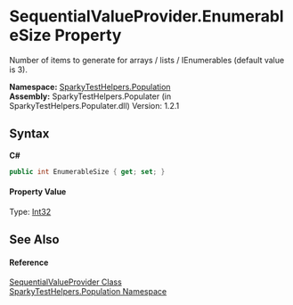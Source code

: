 # SequentialValueProvider.EnumerableSize Property 
 

Number of items to generate for arrays / lists / IEnumerables (default value is 3).

**Namespace:**&nbsp;<a href="N_SparkyTestHelpers_Population.md">SparkyTestHelpers.Population</a><br />**Assembly:**&nbsp;SparkyTestHelpers.Populater (in SparkyTestHelpers.Populater.dll) Version: 1.2.1

## Syntax

**C#**<br />
``` C#
public int EnumerableSize { get; set; }
```


#### Property Value
Type: <a href="http://msdn2.microsoft.com/en-us/library/td2s409d" target="_blank">Int32</a>

## See Also


#### Reference
<a href="T_SparkyTestHelpers_Population_SequentialValueProvider.md">SequentialValueProvider Class</a><br /><a href="N_SparkyTestHelpers_Population.md">SparkyTestHelpers.Population Namespace</a><br />